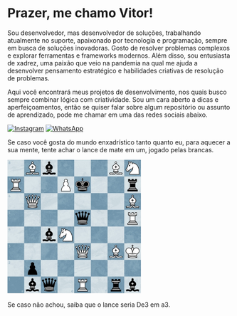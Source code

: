 # Prazer, me chamo Vitor!

Sou desenvolvedor, mas desenvolvedor de soluções, trabalhando atualmente no suporte, apaixonado por tecnologia e programação, sempre em busca de soluções inovadoras. Gosto de resolver problemas complexos e explorar ferramentas e frameworks modernos. Além disso, sou entusiasta de xadrez, uma paixão que veio na pandemia na qual me ajuda a desenvolver pensamento estratégico e habilidades criativas de resolução de problemas.

Aqui você encontrará meus projetos de desenvolvimento, nos quais busco sempre combinar lógica com criatividade. Sou um cara aberto a dicas e aperfeiçoamentos, então se quiser falar sobre algum repositório ou assunto de aprendizado, pode me chamar em uma das redes sociais abaixo.

[![Instagram](https://img.shields.io/badge/Instagram-E4405F?style=for-the-badge&logo=instagram&logoColor=white)](https://instagram.com/vitor__jpg)
[![WhatsApp](https://img.shields.io/badge/WhatsApp-25D366?style=for-the-badge&logo=whatsapp&logoColor=white)](https://wa.me/554988960558)

Se caso você gosta do mundo enxadrístico tanto quanto eu, para aquecer a sua mente, tente achar o lance de mate em um, jogado pelas brancas.

<img src="imagem1.png" alt="Descrição da imagem" width="300">


Se caso não achou, saiba que o lance seria De3 em a3.
